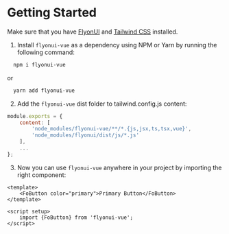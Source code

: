 # Getting Started

Make sure that you have [FlyonUI](https://flyonui.com/docs/getting-started/quick-start/)
and [Tailwind CSS](https://tailwindcss.com/) installed.

1. Install `flyonui-vue` as a dependency using NPM or Yarn by running the following command:

```bash
  npm i flyonui-vue
```

or

```bash
  yarn add flyonui-vue
```

2. Add the `flyonui-vue` dist folder to tailwind.config.js content:

```javascript
module.exports = {
    content: [
        'node_modules/flyonui-vue/**/*.{js,jsx,ts,tsx,vue}',
        'node_modules/flyonui/dist/js/*.js'
    ],
    ...
};
```

3. Now you can use `flyonui-vue` anywhere in your project by importing the right component:

```vue
<template>
    <FoButton color="primary">Primary Button</FoButton>
</template>

<script setup>
    import {FoButton} from 'flyonui-vue';
</script>
```
